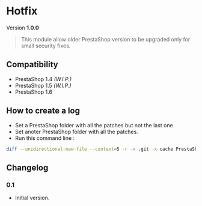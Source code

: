 # Hotfix

Version **1.0.0**

> This module allow older PrestaShop version to be upgraded only for small security fixes.

## Compatibility

 - PrestaShop 1.4 _(W.I.P.)_
 - PrestaShop 1.5 _(W.I.P.)_
 - PrestaShop 1.6

## How to create a log

 - Set a PrestaShop folder with all the patches but not the last one
 - Set anoter PrestaShop folder with all the patches.
 - Run this command line :

```bash
diff --unidirectional-new-file --context=5 -r -x .git -x cache PrestaShop/ PrestaShopFixed/ > diff.patch
```

## Changelog

### 0.1

 - Initial version.
